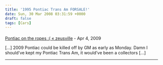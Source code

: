 ```yaml
---
title: '1995 Pontiac Trans Am FORSALE!'
date: Sun, 30 Mar 2008 03:31:59 +0000
draft: false
tags: [Cars]
---
```



#### 
[Pontiac on the ropes :( &laquo; zeusville](http://zeusville.wordpress.com/2009/04/23/pontiac-on-the-ropes/ "") - <time datetime="2009-04-23 23:07:12">Apr 4, 2009</time>

\[...\] 2009 Pontiac could be killed off by GM as early as Monday. Damn I should’ve kept my Pontiac Trans Am, it would’ve been a collectors \[...\]
<hr />
